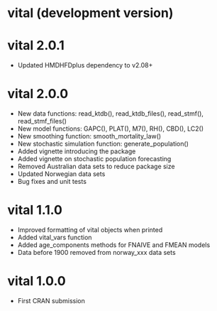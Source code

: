 # vital (development version)

# vital 2.0.1

* Updated HMDHFDplus dependency to v2.08+

# vital 2.0.0

* New data functions: read_ktdb(), read_ktdb_files(), read_stmf(), read_stmf_files()
* New model functions: GAPC(), PLAT(), M7(), RH(), CBD(), LC2()
* New smoothing function: smooth_mortality_law()
* New stochastic simulation function: generate_population()
* Added vignette introducing the package
* Added vignette on stochastic population forecasting
* Removed Australian data sets to reduce package size
* Updated Norwegian data sets
* Bug fixes and unit tests

# vital 1.1.0

* Improved formatting of vital objects when printed
* Added vital_vars function
* Added age_components methods for FNAIVE and FMEAN models
* Data before 1900 removed from norway_xxx data sets

# vital 1.0.0

* First CRAN submission
